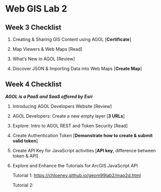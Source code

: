 # Web GIS Lab 2

## Week 3 Checklist
1. Creating & Sharing GIS Content using AGOL [**Certificate**] 


2. Map Viewers & Web Maps [Read]


3. What’s New in AGOL [Review]


4. Discover JSON & Importing Data into Web Maps [**Create Map**]

## Week 4 Checklist
***AGOL is a PaaS and SaaS offered by Esri*** 

1. Introducing AGOL Developers Website [Review]


2. AGOL Developers: Create a new empty layer [**3 URLs**]


3. Explore: Intro to AGOL REST and Token Security [Read]


4. Create Authentication Token [**Demonstrate how to create & submit valid token**] 


5. Create API Key for JavaScript activities [**API key**, difference between token & API]


6. Explore and Enhance the Tutorials for ArcGIS JavaScript API 

   Tutorial 1: https://chloenev.github.io/geom99lab2/map2d.html

   Tutorial 2: 
